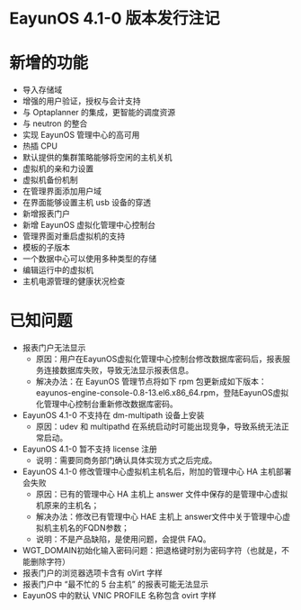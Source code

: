 EayunOS 4.1-0 版本发行注记
=========================

# 新增的功能

* 导入存储域
* 增强的用户验证，授权与会计支持
* 与 Optaplanner 的集成，更智能的调度资源
* 与 neutron 的整合
* 实现 EayunOS 管理中心的高可用
* 热插 CPU
* 默认提供的集群策略能够将空闲的主机关机
* 虚拟机的亲和力设置
* 虚拟机备份机制
* 在管理界面添加用户域
* 在界面能够设置主机 usb 设备的穿透
* 新增报表门户
* 新增 EayunOS 虚拟化管理中心控制台
* 管理界面对重启虚拟机的支持
* 模板的子版本
* 一个数据中心可以使用多种类型的存储
* 编辑运行中的虚拟机
* 主机电源管理的健康状况检查

# 已知问题

* 报表门户无法显示
    * 原因：用户在EayunOS虚拟化管理中心控制台修改数据库密码后，报表服务连接数据库失败，导致无法显示报表信息。
    * 解决办法：在 EayunOS 管理节点将如下 rpm 包更新成如下版本：eayunos-engine-console-0.8-13.el6.x86_64.rpm，登陆EayunOS虚拟化管理中心控制台重新修改数据库密码。
* EayunOS 4.1-0 不支持在 dm-multipath 设备上安装
    * 原因：udev 和 multipathd 在系统启动时可能出现竞争，导致系统无法正常启动。
* EayunOS 4.1-0 暂不支持 license 注册
    * 说明：需要同商务部门确认具体实现方式之后完成。
* EayunOS 4.1-0 修改管理中心虚拟机主机名后，附加的管理中心 HA 主机部署会失败
    * 原因：已有的管理中心 HA 主机上 answer 文件中保存的是管理中心虚拟机原来的主机名；
    * 解决办法：修改已有管理中心 HAE 主机上 answer文件中关于管理中心虚拟机主机名的FQDN参数；
    * 说明：不是产品缺陷，是使用问题，会提供 FAQ。
* WGT_DOMAIN初始化输入密码问题：把退格键时别为密码字符（也就是，不能删除字符）
* 报表门户的浏览器选项卡含有 oVirt 字样
* 报表门户中 “最不忙的 5 台主机” 的报表可能无法显示
* EayunOS 中的默认 VNIC PROFILE 名称包含 ovirt 字样
